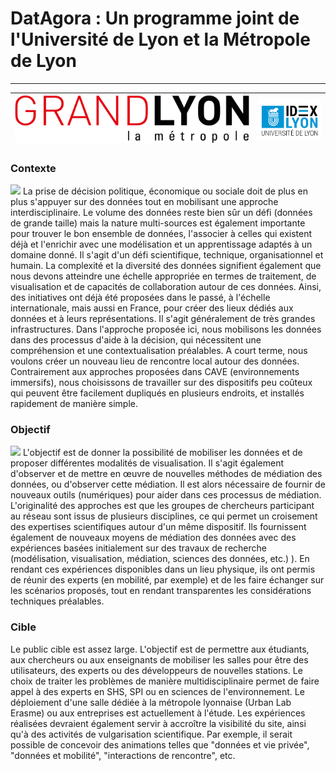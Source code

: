 # DatAgora : Un programme joint de l'Université de Lyon et la Métropole de Lyon

***

|![](Grandlyon.png)|![](universite.png)|
|-|-|


### Contexte
![](/Home.png)
La prise de décision politique, économique ou sociale doit de plus en plus s'appuyer sur des données tout en mobilisant une approche interdisciplinaire. Le volume des données reste bien sûr un défi (données de grande taille) mais la nature multi-sources est également importante pour trouver le bon ensemble de données, l'associer à celles qui existent déjà et l'enrichir avec une modélisation et un apprentissage adaptés à un domaine donné. Il s'agit d'un défi scientifique, technique, organisationnel et humain. La complexité et la diversité des données signifient également que nous devons atteindre une échelle appropriée en termes de traitement, de visualisation et de capacités de collaboration autour de ces données. Ainsi, des initiatives ont déjà été proposées dans le passé, à l'échelle internationale, mais aussi en France, pour créer des lieux dédiés aux données et à leurs représentations. Il s'agit généralement de très grandes infrastructures. 
Dans l'approche proposée ici, nous mobilisons les données dans des processus d'aide à la décision, qui nécessitent une compréhension et une contextualisation préalables. A court terme, nous voulons créer un nouveau lieu de rencontre local autour des données. Contrairement aux approches proposées dans CAVE (environnements immersifs), nous choisissons de travailler sur des dispositifs peu coûteux qui peuvent être facilement dupliqués en plusieurs endroits, et installés rapidement de manière simple. 


### Objectif
![](/Home2.png)
 L'objectif est de donner la possibilité de mobiliser les données et de proposer différentes modalités de visualisation. Il s'agit également d'observer et de mettre en œuvre de nouvelles méthodes de médiation des données, ou d'observer cette médiation. Il est alors nécessaire de fournir de nouveaux outils (numériques) pour aider dans ces processus de médiation. 
L'originalité des approches est que les groupes de chercheurs participant au réseau sont issus de plusieurs disciplines, ce qui permet un croisement des expertises scientifiques autour d'un même dispositif. Ils fournissent également de nouveaux moyens de médiation des données avec des expériences basées initialement sur des travaux de recherche (modélisation, visualisation, médiation, sciences des données, etc.) ). En rendant ces expériences disponibles dans un lieu physique, ils ont permis de réunir des experts (en mobilité, par exemple) et de les faire échanger sur les scénarios proposés, tout en rendant transparentes les considérations techniques préalables.

### Cible
Le public cible est assez large. L'objectif est de permettre aux étudiants, aux chercheurs ou aux enseignants de mobiliser les salles pour être des utilisateurs, des experts ou des développeurs de nouvelles stations. Le choix de traiter les problèmes de manière multidisciplinaire permet de faire appel à des experts en SHS, SPI ou en sciences de l'environnement. Le déploiement d'une salle dédiée à la métropole lyonnaise (Urban Lab Erasme) ou aux entreprises est actuellement à l'étude. Les expériences réalisées devraient également servir à accroître la visibilité du site, ainsi qu'à des activités de vulgarisation scientifique. Par exemple, il serait possible de concevoir des animations telles que "données et vie privée", "données et mobilité", "interactions de rencontre", etc.

